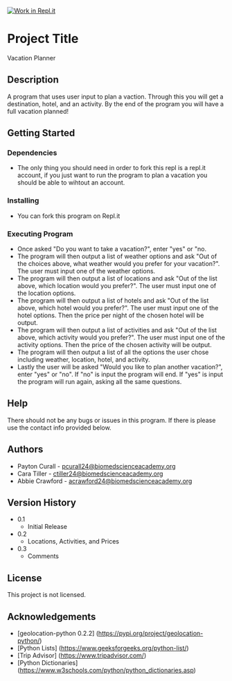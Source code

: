 [![Work in Repl.it](https://classroom.github.com/assets/work-in-replit-14baed9a392b3a25080506f3b7b6d57f295ec2978f6f33ec97e36a161684cbe9.svg)](https://classroom.github.com/online_ide?assignment_repo_id=410719&assignment_repo_type=GroupAssignmentRepo)

# Project Title
Vacation Planner

## Description
A program that uses user input to plan a vaction. Through this you will get a destination, hotel, and an activity. By the end of the program you will have a full vacation planned!

## Getting Started 
 
### Dependencies 
* The only thing you should need in order to fork this repl is a repl.it account, if you just want to run the program to plan a vacation you should be able to wihtout an account.
### Installing
* You can fork this program on Repl.it

### Executing Program 
* Once asked "Do you want to take a vacation?", enter "yes" or "no.
* The program will then output a list of weather options and ask "Out of the choices above, what weather would you prefer for your vacation?". The user must input one of the weather options.
* The program will then output a list of locations and ask "Out of the list above, which location would you prefer?". The user must input one of the location options.
* The program will then output a list of hotels and ask "Out of the list above, which hotel would you prefer?". The user must input one of the hotel options. Then the price per night of the chosen hotel will be output.
* The program will then output a list of activities and ask "Out of the list above, which activity would you prefer?". The user must input one of the activity options. Then the price of the chosen activity will be output.
* The program will then output a list of all the options the user chose including weather, location, hotel, and activity. 
* Lastly the user will be asked "Would you like to plan another vacation?", enter "yes" or "no". If "no" is input the program will end. If "yes" is input the program will run again, asking all the same questions. 

## Help 
There should not be any bugs or issues in this program. If there is please use the contact info provided below. 

## Authors 
* Payton Curall - pcurall24@biomedscienceacademy.org
* Cara Tiller - ctiller24@biomedscienceacademy.org 
* Abbie Crawford - acrawford24@biomedscienceacademy.org

## Version History 
* 0.1
    * Initial Release
* 0.2
    * Locations, Activities, and Prices 
* 0.3
    * Comments

## License 
This project is not licensed.

## Acknowledgements


* [geolocation-python 0.2.2] (https://pypi.org/project/geolocation-python/)
* [Python Lists] (https://www.geeksforgeeks.org/python-list/)
* [Trip Advisor] (https://www.tripadvisor.com/)
*  [Python Dictionaries]
(https://www.w3schools.com/python/python_dictionaries.asp)
